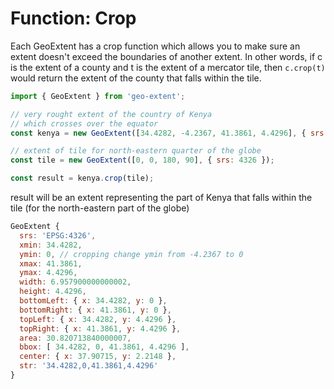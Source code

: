 # Function: Crop
Each GeoExtent has a crop function which allows you to make sure an extent doesn't exceed the boundaries of another extent.  In other words, if c is the extent of a county and t is the extent of a mercator tile, then `c.crop(t)` would return the extent of the county that falls within the tile.

```js
import { GeoExtent } from 'geo-extent';

// very rought extent of the country of Kenya
// which crosses over the equator
const kenya = new GeoExtent([34.4282, -4.2367, 41.3861, 4.4296], { srs: 4326 });

// extent of tile for north-eastern quarter of the globe
const tile = new GeoExtent([0, 0, 180, 90], { srs: 4326 });

const result = kenya.crop(tile);
```
result will be an extent representing the part of Kenya
that falls within the tile (for the north-eastern part of the globe)
```js
GeoExtent {
  srs: 'EPSG:4326',
  xmin: 34.4282,
  ymin: 0, // cropping change ymin from -4.2367 to 0
  xmax: 41.3861,
  ymax: 4.4296,
  width: 6.957900000000002,
  height: 4.4296,
  bottomLeft: { x: 34.4282, y: 0 },
  bottomRight: { x: 41.3861, y: 0 },
  topLeft: { x: 34.4282, y: 4.4296 },
  topRight: { x: 41.3861, y: 4.4296 },
  area: 30.820713840000007,
  bbox: [ 34.4282, 0, 41.3861, 4.4296 ],
  center: { x: 37.90715, y: 2.2148 },
  str: '34.4282,0,41.3861,4.4296'
}
```

